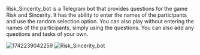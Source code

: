 Risk_Sincerity_bot is a Telegram bot that provides questions for the game Risk and Sincerity. It has the ability to enter the names of the participants and use the random selection option. You can also play without entering the names of the participants, simply using the questions.
You can also add any questions and tasks of your own.


![1742239042259](https://github.com/user-attachments/assets/6dab705a-5eff-4814-92f0-cef455a8b53e)
![Risk_Sincerity_bot](https://github.com/user-attachments/assets/6ef6809b-3cab-4a34-b91d-c8edd55b820f)
